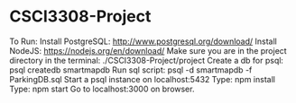 # CSCI3308-Project

To Run:
Install PostgreSQL: http://www.postgresql.org/download/
Install NodeJS: https://nodejs.org/en/download/
Make sure you are in the project directory in the terminal: ./CSCI3308-Project/project
Create a db for psql: psql createdb smartmapdb
Run sql script: psql -d smartmapdb -f ParkingDB.sql
Start a psql instance on localhost:5432
Type: npm install
Type: npm start
Go to localhost:3000 on browser.
